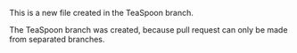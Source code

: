 This is a new file created in the TeaSpoon branch.

The TeaSpoon branch was created, because pull request can only be made from separated branches.
